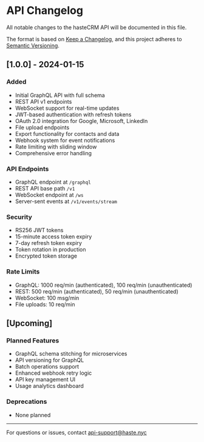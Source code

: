 # API Changelog

All notable changes to the hasteCRM API will be documented in this file.

The format is based on [Keep a Changelog](https://keepachangelog.com/en/1.0.0/),
and this project adheres to [Semantic Versioning](https://semver.org/spec/v2.0.0.html).

## [1.0.0] - 2024-01-15

### Added

- Initial GraphQL API with full schema
- REST API v1 endpoints
- WebSocket support for real-time updates
- JWT-based authentication with refresh tokens
- OAuth 2.0 integration for Google, Microsoft, LinkedIn
- File upload endpoints
- Export functionality for contacts and data
- Webhook system for event notifications
- Rate limiting with sliding window
- Comprehensive error handling

### API Endpoints

- GraphQL endpoint at `/graphql`
- REST API base path `/v1`
- WebSocket endpoint at `/ws`
- Server-sent events at `/v1/events/stream`

### Security

- RS256 JWT tokens
- 15-minute access token expiry
- 7-day refresh token expiry
- Token rotation in production
- Encrypted token storage

### Rate Limits

- GraphQL: 1000 req/min (authenticated), 100 req/min (unauthenticated)
- REST: 500 req/min (authenticated), 50 req/min (unauthenticated)
- WebSocket: 100 msg/min
- File uploads: 10 req/min

## [Upcoming]

### Planned Features

- GraphQL schema stitching for microservices
- API versioning for GraphQL
- Batch operations support
- Enhanced webhook retry logic
- API key management UI
- Usage analytics dashboard

### Deprecations

- None planned

---

For questions or issues, contact api-support@haste.nyc
